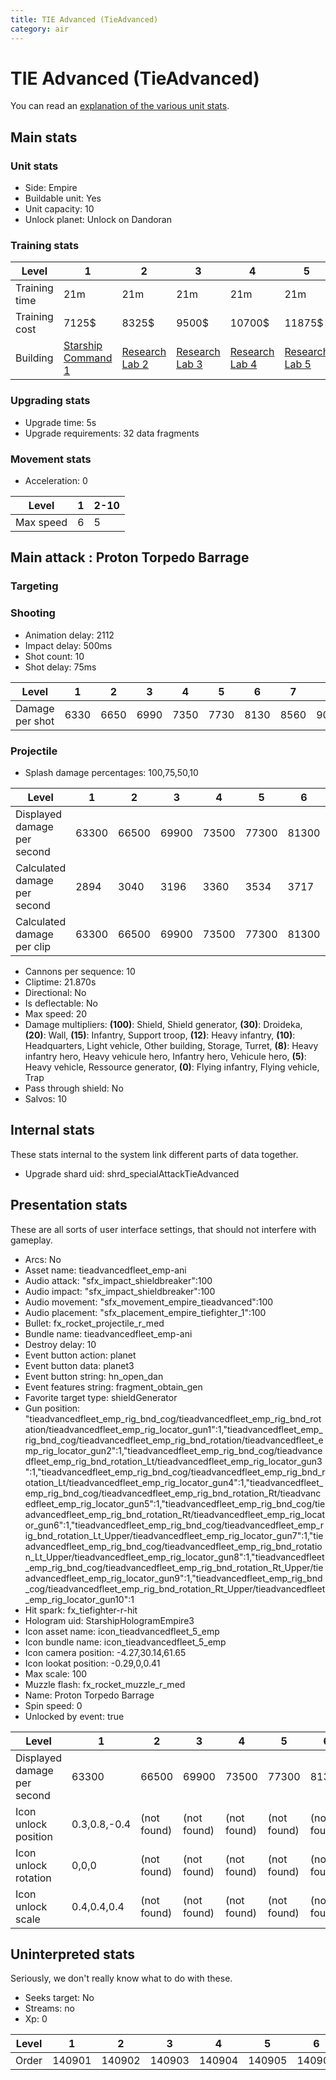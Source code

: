 ```yaml
---
title: TIE Advanced (TieAdvanced)
category: air
---
```


# TIE Advanced (TieAdvanced)

You can read an [explanation  of the various unit stats](unitexplained.md).

## Main stats

### Unit stats

  * Side: Empire
  * Buildable unit: Yes
  * Unit capacity: 10
  * Unlock planet: Unlock on Dandoran

### Training stats

|Level        |1                                            |2                                      |3                                      |4                                      |5                                      |6                                      |7                                      |8                                      |9                                      |10                                      |
|-------------|---------------------------------------------|---------------------------------------|---------------------------------------|---------------------------------------|---------------------------------------|---------------------------------------|---------------------------------------|---------------------------------------|---------------------------------------|----------------------------------------|
|Training time|21m                                          |21m                                    |21m                                    |21m                                    |21m                                    |28m                                    |28m                                    |35m                                    |35m                                    |42m                                     |
|Training cost|7125$                                        |8325$                                  |9500$                                  |10700$                                 |11875$                                 |13075$                                 |14250$                                 |15450$                                 |16625$                                 |17825$                                  |
|Building     |[Starship Command 1](empireFleetCommand.html)|[Research Lab 2](empireOffenseLab.html)|[Research Lab 3](empireOffenseLab.html)|[Research Lab 4](empireOffenseLab.html)|[Research Lab 5](empireOffenseLab.html)|[Research Lab 6](empireOffenseLab.html)|[Research Lab 7](empireOffenseLab.html)|[Research Lab 8](empireOffenseLab.html)|[Research Lab 9](empireOffenseLab.html)|[Research Lab 10](empireOffenseLab.html)|


### Upgrading stats

  * Upgrade time: 5s
  * Upgrade requirements: 32 data fragments

### Movement stats

  * Acceleration: 0

|Level    |1|2-10|
|---------|-|----|
|Max speed|6|5   |


## Main attack : Proton Torpedo Barrage

### Targeting


### Shooting

  * Animation delay: 2112
  * Impact delay: 500ms
  * Shot count: 10
  * Shot delay: 75ms

|Level          |1   |2   |3   |4   |5   |6   |7   |8   |9   |10   |
|---------------|----|----|----|----|----|----|----|----|----|-----|
|Damage per shot|6330|6650|6990|7350|7730|8130|8560|9010|9490|10000|


### Projectile

  * Splash damage percentages: 100,75,50,10

|Level                       |1    |2    |3    |4    |5    |6    |7    |8    |9    |10    |
|----------------------------|-----|-----|-----|-----|-----|-----|-----|-----|-----|------|
|Displayed damage per second |63300|66500|69900|73500|77300|81300|85600|90100|94900|100000|
|Calculated damage per second|2894 |3040 |3196 |3360 |3534 |3717 |3914 |4119 |4339 |4572  |
|Calculated damage per clip  |63300|66500|69900|73500|77300|81300|85600|90100|94900|100000|


  * Cannons per sequence: 10
  * Cliptime: 21.870s
  * Directional: No
  * Is deflectable: No
  * Max speed: 20
  * Damage multipliers: **(100)**: Shield, Shield generator, **(30)**: Droideka, **(20)**: Wall, **(15)**: Infantry, Support troop, **(12)**: Heavy infantry, **(10)**: Headquarters, Light vehicle, Other building, Storage, Turret, **(8)**: Heavy infantry hero, Heavy vehicule hero, Infantry hero, Vehicule hero, **(5)**: Heavy vehicle, Ressource generator, **(0)**: Flying infantry, Flying vehicle, Trap
  * Pass through shield: No
  * Salvos: 10

## Internal stats

These stats internal to the system link different parts of data together.

  * Upgrade shard uid: shrd_specialAttackTieAdvanced

## Presentation stats

These are all sorts of user interface settings, that should not interfere with gameplay.

  * Arcs: No
  * Asset name: tieadvancedfleet_emp-ani
  * Audio attack: "sfx_impact_shieldbreaker":100
  * Audio impact: "sfx_impact_shieldbreaker":100
  * Audio movement: "sfx_movement_empire_tieadvanced":100
  * Audio placement: "sfx_placement_empire_tiefighter_1":100
  * Bullet: fx_rocket_projectile_r_med
  * Bundle name: tieadvancedfleet_emp-ani
  * Destroy delay: 10
  * Event button action: planet
  * Event button data: planet3
  * Event button string: hn_open_dan
  * Event features string: fragment_obtain_gen
  * Favorite target type: shieldGenerator
  * Gun position: "tieadvancedfleet_emp_rig_bnd_cog/tieadvancedfleet_emp_rig_bnd_rotation/tieadvancedfleet_emp_rig_locator_gun1":1,"tieadvancedfleet_emp_rig_bnd_cog/tieadvancedfleet_emp_rig_bnd_rotation/tieadvancedfleet_emp_rig_locator_gun2":1,"tieadvancedfleet_emp_rig_bnd_cog/tieadvancedfleet_emp_rig_bnd_rotation_Lt/tieadvancedfleet_emp_rig_locator_gun3":1,"tieadvancedfleet_emp_rig_bnd_cog/tieadvancedfleet_emp_rig_bnd_rotation_Lt/tieadvancedfleet_emp_rig_locator_gun4":1,"tieadvancedfleet_emp_rig_bnd_cog/tieadvancedfleet_emp_rig_bnd_rotation_Rt/tieadvancedfleet_emp_rig_locator_gun5":1,"tieadvancedfleet_emp_rig_bnd_cog/tieadvancedfleet_emp_rig_bnd_rotation_Rt/tieadvancedfleet_emp_rig_locator_gun6":1,"tieadvancedfleet_emp_rig_bnd_cog/tieadvancedfleet_emp_rig_bnd_rotation_Lt_Upper/tieadvancedfleet_emp_rig_locator_gun7":1,"tieadvancedfleet_emp_rig_bnd_cog/tieadvancedfleet_emp_rig_bnd_rotation_Lt_Upper/tieadvancedfleet_emp_rig_locator_gun8":1,"tieadvancedfleet_emp_rig_bnd_cog/tieadvancedfleet_emp_rig_bnd_rotation_Rt_Upper/tieadvancedfleet_emp_rig_locator_gun9":1,"tieadvancedfleet_emp_rig_bnd_cog/tieadvancedfleet_emp_rig_bnd_rotation_Rt_Upper/tieadvancedfleet_emp_rig_locator_gun10":1
  * Hit spark: fx_tiefighter-r-hit
  * Hologram uid: StarshipHologramEmpire3
  * Icon asset name: icon_tieadvancedfleet_5_emp
  * Icon bundle name: icon_tieadvancedfleet_5_emp
  * Icon camera position: -4.27,30.14,61.65
  * Icon lookat position: -0.29,0,0.41
  * Max scale: 100
  * Muzzle flash: fx_rocket_muzzle_r_med
  * Name: Proton Torpedo Barrage
  * Spin speed: 0
  * Unlocked by event: true

|Level                      |1           |2          |3          |4          |5          |6          |7          |8          |9          |10         |
|---------------------------|------------|-----------|-----------|-----------|-----------|-----------|-----------|-----------|-----------|-----------|
|Displayed damage per second|63300       |66500      |69900      |73500      |77300      |81300      |85600      |90100      |94900      |100000     |
|Icon unlock position       |0.3,0.8,-0.4|(not found)|(not found)|(not found)|(not found)|(not found)|(not found)|(not found)|(not found)|(not found)|
|Icon unlock rotation       |0,0,0       |(not found)|(not found)|(not found)|(not found)|(not found)|(not found)|(not found)|(not found)|(not found)|
|Icon unlock scale          |0.4,0.4,0.4 |(not found)|(not found)|(not found)|(not found)|(not found)|(not found)|(not found)|(not found)|(not found)|


## Uninterpreted stats

Seriously, we don't really know what to do with these.

  * Seeks target: No
  * Streams: no
  * Xp: 0

|Level|1     |2     |3     |4     |5     |6     |7     |8     |9     |10    |
|-----|------|------|------|------|------|------|------|------|------|------|
|Order|140901|140902|140903|140904|140905|140906|140907|140908|140909|140910|


